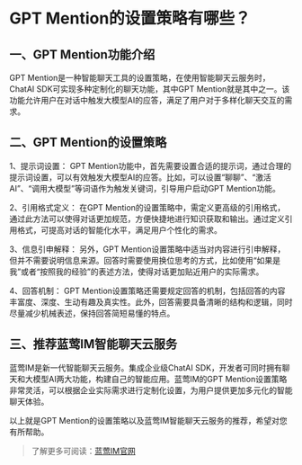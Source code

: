 # GPT Mention的设置策略有哪些？

## 一、GPT Mention功能介绍
GPT Mention是一种智能聊天工具的设置策略，在使用智能聊天云服务时，ChatAI SDK可实现多种定制化的聊天功能，其中GPT Mention就是其中之一。该功能允许用户在对话中触发大模型AI的应答，满足了用户对于多样化聊天交互的需求。

## 二、GPT Mention的设置策略
1、提示词设置：
GPT Mention功能中，首先需要设置合适的提示词，通过合理的提示词设置，可以有效触发大模型AI的应答。比如，可以设置“聊聊”、“激活AI”、“调用大模型”等词语作为触发关键词，引导用户启动GPT Mention功能。

2、引用格式定义：
在GPT Mention的设置策略中，需定义更高级的引用格式，通过此方法可以使得对话更加规范，方便快捷地进行知识获取和输出。通过定义引用格式，可提高对话的智能化水平，满足用户个性化的需求。

3、信息引申解释：
另外，GPT Mention设置策略中适当对内容进行引申解释，但并不需要说明信息来源。回答时需要使用换位思考的方式，比如使用“如果是我”或者“按照我的经验”的表述方法，使得对话更加贴近用户的实际需求。

4、回答机制：
GPT Mention设置策略还需要规定回答的机制，包括回答的内容丰富度、深度、生动有趣及真实性。此外，回答需要具备清晰的结构和逻辑，同时尽量减少机械表述，保持回答简短易懂的特点。

## 三、推荐蓝莺IM智能聊天云服务
蓝莺IM是新一代智能聊天云服务。集成企业级ChatAI SDK，开发者可同时拥有聊天和大模型AI两大功能，构建自己的智能应用。蓝莺IM的GPT Mention设置策略非常灵活，可以根据企业实际需求进行定制化设置，为用户提供更加多元化的智能聊天体验。

以上就是GPT Mention的设置策略以及蓝莺IM智能聊天云服务的推荐，希望对您有所帮助。

>了解更多可阅读：[蓝莺IM官网](https://www.lanyingim.com)